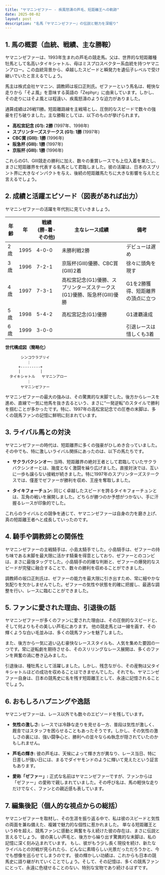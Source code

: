 ```yaml
---
title: "ヤマニンゼファー - 疾風怒濤の芦毛、短距離王への軌跡"
date: 2025-08-02
layout: post
description: "名馬『ヤマニンゼファー』の伝説と魅力を深堀り"
---
```


## 1. 馬の概要（血統、戦績、主な勝鞍）

ヤマニンゼファーは、1993年生まれの芦毛の競走馬。父は、世界的な短距離種牡馬として名高いタイキシャトル、母はミスプロスペクター系血統を持つヤマニンアロー。この血統背景から、卓越したスピードと瞬発力を遺伝子レベルで受け継いでいたと言えるでしょう。

馬主は株式会社ヤマニン、調教師は坂口正則氏。ゼファーという馬名は、軽快な走りから「そよ風」を意味する英語の「Zephyr」に由来しています。しかし、その走りにはそよ風とは程遠い、疾風怒濤のような迫力がありました。

通算成績は26戦11勝。短距離路線を主戦場とし、圧倒的なスピードで数々の強豪を打ち破りました。主な勝鞍としては、以下のものが挙げられます。

* **高松宮記念 (G1): 2勝**  (1997年、1998年)
* **スプリンターズステークス (G1): 1勝** (1997年)
* **CBC賞 (GIII): 1勝** (1996年)
* **阪急杯 (GIII): 1勝** (1997年)
* **京阪杯 (GIII): 1勝** (1996年)

これらのG1、GIII競走の勝利に加え、数々の重賞レースでも上位入着を果たし、まさに短距離界を代表する名馬として君臨しました。彼の活躍は、日本のスプリント界に大きなインパクトを与え、後続の短距離馬たちに大きな影響を与えたと言えるでしょう。


## 2. 成績と活躍エピソード（図表があれば出力）

ヤマニンゼファーの活躍を年代別に見ていきましょう。

| 年齢 | 年  | 戦績 (勝-着-その他) | 主なレース成績 | 備考 |
|---|---|---|---|---|
| 2歳 | 1995 | 4-0-0 | 未勝利戦2勝 |  デビューは遅め |
| 3歳 | 1996 | 7-2-1 | 京阪杯(GIII)優勝、CBC賞(GIII)2着 |  徐々に頭角を現す |
| 4歳 | 1997 | 7-3-1 | 高松宮記念(G1)優勝、スプリンターズステークス(G1)優勝、阪急杯(GIII)優勝 |  G1を2勝獲得、短距離界の頂点に立つ |
| 5歳 | 1998 | 5-4-2 | 高松宮記念(G1)優勝 |  G1連覇達成 |
| 6歳 | 1999 | 3-0-0 |  |  引退レースは惜しくも3着 |


**世代構成図（簡略化）**

```
       シンコウラブリイ       
          ｜
      +---------+
      |         |
  タイキシャトル   ヤマニンアロー
          ｜
       ヤマニンゼファー
```

ヤマニンゼファーの最大の強みは、その驚異的な末脚でした。後方からレースを進め、直線で一気に他馬を抜き去るという、まさに“一発逆転”のスタイルで勝利を掴むことが多かったです。特に、1997年の高松宮記念での圧巻の末脚は、多くの競馬ファンの記憶に鮮明に刻まれています。


## 3. ライバル馬との対決

ヤマニンゼファーの時代は、短距離界に多くの強豪がひしめき合っていました。その中でも、特に激しいライバル関係にあったのは、以下の馬たちです。

* **サクラバクシンオー:**  当時、短距離界の絶対王者として君臨していたサクラバクシンオーとは、幾度となく激闘を繰り広げました。直接対決では、互いに一歩も譲らない接戦が続きました。特に1997年のスプリンターズステークスでは、僅差でゼファーが勝利を収め、王座を奪取しました。

* **タイキフォーチュン:**  同じく卓越したスピードを誇るタイキフォーチュンとは、互角の戦いを展開しました。どちらが勝つのか予想がつかない、手に汗握るレースが印象的でした。

これらのライバルとの競争を通じて、ヤマニンゼファーは自身の力を磨き上げ、真の短距離王者へと成長していったのです。


## 4. 騎手や調教師との関係性

ヤマニンゼファーの主戦騎手は、小島太騎手でした。小島騎手は、ゼファーの持ち味である末脚を最大限に活かす騎乗を得意としており、ゼファーとのコンビは、まさに最強タッグでした。小島騎手の的確な判断と、ゼファーの爆発的なスピードが完璧に融合することで、数々の勝利を収めることができました。

調教師の坂口正則氏は、ゼファーの能力を最大限に引き出すため、常に細やかな気配りを欠かしませんでした。ゼファーの気性や状態を的確に把握し、最適な調整を行い、レースに臨むことができました。


## 5. ファンに愛された理由、引退後の話

ヤマニンゼファーが多くのファンに愛された理由は、その圧倒的なスピードと、そして何よりもその美しい芦毛にあります。  他の競走馬とは一線を画す、その輝くような白い毛並みは、多くの競馬ファンを魅了しました。

また、後方から一気に追い込む豪快なレーススタイルも、人気を集めた要因の一つです。常に逆転劇を期待させる、そのスリリングなレース展開は、多くのファンを興奮の渦に巻き込みました。

引退後は、種牡馬として活躍しました。しかし、残念ながら、その産駒は父タイキシャトルほどの成功を収めることはできませんでした。それでも、ヤマニンゼファー自身は、日本の競馬史に名を残す短距離王として、永遠に記憶されることでしょう。


## 6. おもしろハプニングや逸話

ヤマニンゼファーは、レース以外でも数々のエピソードを残しています。

* **気性の激しさ:**  レースでは冷静な走りを見せる一方、普段は気性が激しく、厩舎ではスタッフを困らせることもあったそうです。しかし、その気性の激しさの裏には、強い闘争心と、勝利への並々ならぬ執念が隠されていたのかもしれません。

* **芦毛の輝き:**  彼の芦毛は、天候によって輝き方が異なり、レース当日、特に日差しが強い日には、まるでダイヤモンドのように輝いて見えたという証言もあります。

* **愛称「ゼファー」:**  正式な名前はヤマニンゼファーですが、ファンからは「ゼファー」の愛称で親しまれていました。その呼び名は、馬の軽快な走りだけでなく、ファンとの親近感も表しています。


## 7. 編集後記（個人的な視点からの総括）

ヤマニンゼファーを取材し、その生涯を振り返る中で、私は彼のスピードと気性の両面を兼ね備えた、複雑で魅力的な個性に惹かれました。  単なる短距離王という枠を超え、競馬ファンに感動と興奮を与え続けた彼の存在は、まさに伝説と言えるでしょう。  彼の美しい芦毛と、後方から繰り出す驚異的な末脚は、私の記憶に深く刻み込まれています。  もし、彼がもう少し長く現役を続け、新たなライバルとの対戦が見られたら、どんなに素晴らしい光景だっただろうかと、今でも想像を巡らせてしまうのです。  彼の輝かしい功績は、これからも日本の競馬史に語り継がれていくことでしょう。そして、その記憶は、多くの競馬ファンにとって、永遠に色褪せることのない、特別な宝物であり続けるはずです。
